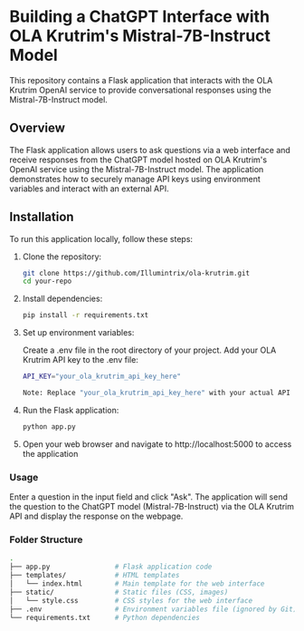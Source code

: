 
# Building a ChatGPT Interface with OLA Krutrim's Mistral-7B-Instruct Model

This repository contains a Flask application that interacts with the OLA Krutrim OpenAI service to provide conversational responses using the Mistral-7B-Instruct model.

## Overview

The Flask application allows users to ask questions via a web interface and receive responses from the ChatGPT model hosted on OLA Krutrim's OpenAI service using the Mistral-7B-Instruct model. The application demonstrates how to securely manage API keys using environment variables and interact with an external API.

## Installation

To run this application locally, follow these steps:

1. Clone the repository:
   ```bash
   git clone https://github.com/Illumintrix/ola-krutrim.git
   cd your-repo

2. Install dependencies:
    ```bash
    pip install -r requirements.txt

3. Set up environment variables:

    Create a .env file in the root directory of your project.
    Add your OLA Krutrim API key to the .env file:

    ```bash
    API_KEY="your_ola_krutrim_api_key_here"

    Note: Replace "your_ola_krutrim_api_key_here" with your actual API key obtained from [OLA Krutrim API Key creation page](https://cloud.olakrutrim.com/console/inference-service?section=api-keys)

4. Run the Flask application:
    ```bash
    python app.py

5. Open your web browser and navigate to http://localhost:5000 to access the application

### Usage
Enter a question in the input field and click "Ask".
The application will send the question to the ChatGPT model (Mistral-7B-Instruct) via the OLA Krutrim API and display the response on the webpage.

### Folder Structure

```bash
.
├── app.py                # Flask application code
├── templates/            # HTML templates
│   └── index.html        # Main template for the web interface
├── static/               # Static files (CSS, images)
│   └── style.css         # CSS styles for the web interface
├── .env                  # Environment variables file (ignored by Git)
└── requirements.txt      # Python dependencies
